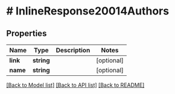 # # InlineResponse20014Authors

## Properties

Name | Type | Description | Notes
------------ | ------------- | ------------- | -------------
**link** | **string** |  | [optional]
**name** | **string** |  | [optional]

[[Back to Model list]](../../README.md#models) [[Back to API list]](../../README.md#endpoints) [[Back to README]](../../README.md)

